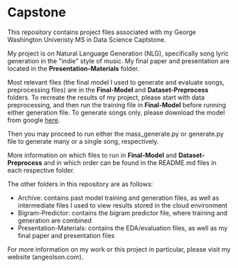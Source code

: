 # Capstone
This repository contains project files associated with my George Washington Univeristy MS in Data Science Captstone. 

My project is on Natural Language Generation (NLG), specifically song lyric generation in the "indie" style of music. My final paper and presentation are located in the **Presentation-Materials** folder.

Most relevant files (the final model I used to generate and evaluate songs, preprocessing files) are in the **Final-Model** and **Dataset-Preprocess** folders. To recreate the results of my project, please start with data preprocessing, and then run the training file in **Final-Model** before running either generation file. To generate songs only, please download the model from google [here](https://drive.google.com/file/d/1VwI-Er9Ucf8e-1lye1WZLpK0sVlqSvEt/view?usp=sharing).

Then you may proceed to run either the mass_generate.py or generate.py file to generate many or a single song, respectively. 

More information on which files to run in  **Final-Model** and **Dataset-Preprocess**  and in which order can be found in the README.md files in each respective folder. 

The other folders in this repository are as follows:
* Archive: contains past model training and generation files, as well as intermediate files I used to view results stored in the cloud environment 
* Bigram-Predictor: contains the bigram predictor file, where training and generation are combined
* Presentation-Materials: contains the EDA/evaluation files, as well as my final paper and presentation files 

For more information on my work or this project in particular, please visit my website (angeolson.com). 

